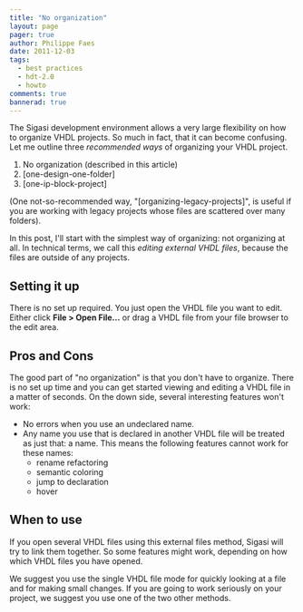 ```yaml
---
title: "No organization"
layout: page 
pager: true
author: Philippe Faes
date: 2011-12-03
tags: 
  - best practices
  - hdt-2.0
  - howto
comments: true
bannerad: true
---
```



The Sigasi development environment allows a very large flexibility on how to organize VHDL projects. So much in fact, that it can become confusing. Let me outline three *recommended ways* of organizing your VHDL project. 

1. No organization (described in this article)
2. [one-design-one-folder]
3. [one-ip-block-project]

(One not-so-recommended way, "[organizing-legacy-projects]", is useful if you are working with legacy projects whose files are scattered over many folders).

In this post, I'll start with the simplest way of organizing: not organizing at all. In technical terms, we call this *editing external VHDL files*, because the files are outside of any projects.

## Setting it up

There is no set up required. You just open the VHDL file you want to edit. Either click **File > Open File...** or drag a VHDL file from your file browser to the edit area.

## Pros and Cons

The good part of "no organization" is that you don't have to organize. There is no set up time and you can get started viewing and editing a VHDL file in a matter of seconds. On the down side, several interesting features won't work:

* No errors when you use an undeclared name.
* Any name you use that is declared in another VHDL file will be treated as just that: a name. This means the following features cannot work for these names:
	* rename refactoring
	* semantic coloring
	* jump to declaration
	* hover

## When to use

If you open several VHDL files using this external files method, Sigasi will try to link them together. So some features might work, depending on how which VHDL files you have opened.

We suggest you use the single VHDL file mode for quickly looking at a file and for making small changes. If you are going to work seriously on your project, we suggest you use one of the two other methods.
